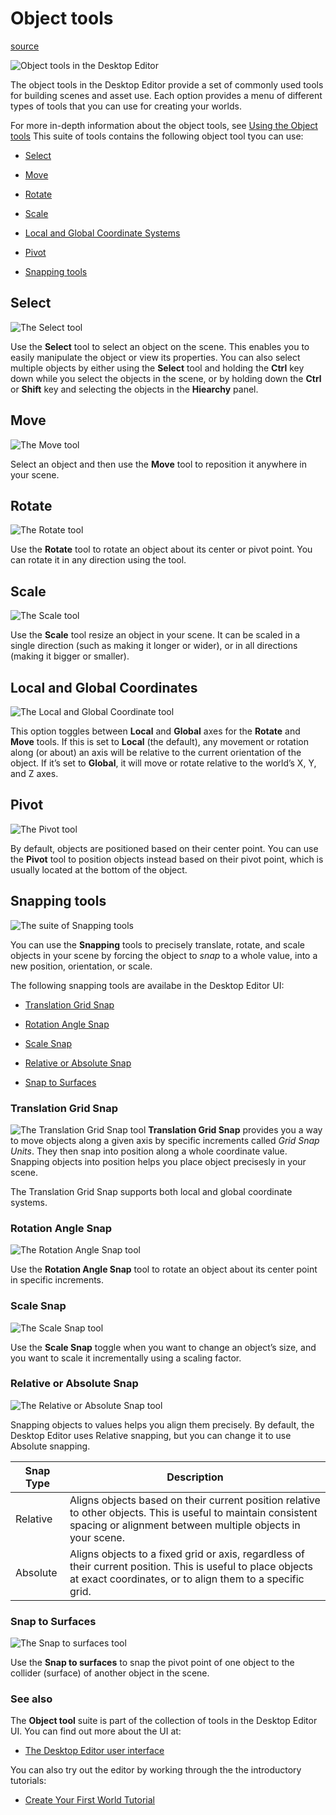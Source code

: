 # Object tools

[source](https://developers.meta.com/horizon-worlds/learn/documentation/desktop-editor/getting-started/user-interface/object-tools)

![Object tools in the Desktop Editor](https://scontent.flba1-1.fna.fbcdn.net/v/t39.2365-6/506484005_739727315231889_435453471259630208_n.png?_nc_cat=107&ccb=1-7&_nc_sid=e280be&_nc_ohc=w5rWnNX97T8Q7kNvwE_6XIQ&_nc_oc=AdlfpYc2J6yT7_DNOGOPkthadDMYM61pvSl0Pjo-zE1WZJmZgYvrfqEhhGQy0FlkLPE&_nc_zt=14&_nc_ht=scontent.flba1-1.fna&_nc_gid=UQ0GpRpB2rsvaVE9JbAdVg&oh=00_AfSlsx3yrNT6XWJiyZ1Fff7OvjixX__wRoVJR1m_-cPCHw&oe=689B91DE)

The object tools in the Desktop Editor provide a set of commonly used tools for building scenes and asset use. Each option provides a menu of different types of tools that you can use for creating your worlds.

For more in-depth information about the object tools, see [Using the Object tools](/horizon-worlds/learn/documentation/desktop-editor/objects/object-manipulation) This suite of tools contains the following object tool tyou can use:

*   [Select](#select)

*   [Move](#move)

*   [Rotate](#rotate)

*   [Scale](#scale)

*   [Local and Global Coordinate Systems](#local-and-global-scripts)

*   [Pivot](#pivot)

*   [Snapping tools](#snapping-tools)

## Select

![The Select tool](https://scontent.flba1-1.fna.fbcdn.net/v/t39.2365-6/483681928_672113471993274_2926194712437271083_n.png?_nc_cat=103&ccb=1-7&_nc_sid=e280be&_nc_ohc=KK-Y4aaYKeUQ7kNvwFlX4Gu&_nc_oc=AdllOPzmcPrJ6f5K1J4ZqZAA0hQN1svTuC044lqcVbfeh8Kh2EcfDbbLbIcs_MoxjTw&_nc_zt=14&_nc_ht=scontent.flba1-1.fna&_nc_gid=UQ0GpRpB2rsvaVE9JbAdVg&oh=00_AfTUV6cCXDDrytJaW0iel4b2COi6w9v7cEkQrZDA5VpgIw&oe=689BAF17)

Use the **Select** tool to select an object on the scene. This enables you to easily manipulate the object or view its properties. You can also select multiple objects by either using the **Select** tool and holding the **Ctrl** key down while you select the objects in the scene, or by holding down the **Ctrl** or **Shift** key and selecting the objects in the **Hiearchy** panel.

## Move

![The Move tool](https://scontent.flba1-1.fna.fbcdn.net/v/t39.2365-6/506223332_739727318565222_6106341238701362507_n.png?_nc_cat=103&ccb=1-7&_nc_sid=e280be&_nc_ohc=HcI-Shqw4TEQ7kNvwHCk9ao&_nc_oc=Adm5_WDKNqiYNLjDfD3LRlZV98T9mJdA9GTUI2XQpLJK2f00XRylaIuFgXP-23lZg5w&_nc_zt=14&_nc_ht=scontent.flba1-1.fna&_nc_gid=UQ0GpRpB2rsvaVE9JbAdVg&oh=00_AfTOdM8ggxPFSi-tMgdWv5Svy6j3tvStNBQUqN3qm6OK_g&oe=689BA0AE)

Select an object and then use the **Move** tool to reposition it anywhere in your scene.

## Rotate

![The Rotate tool](https://scontent.flba1-1.fna.fbcdn.net/v/t39.2365-6/483831424_672113465326608_6267010467848950135_n.png?_nc_cat=101&ccb=1-7&_nc_sid=e280be&_nc_ohc=lmGgmrDyxDsQ7kNvwHOiwh9&_nc_oc=AdkCGXpOIoxl2ueRkbNNPmowoTVkizmcMnJyoKUkyQqjc-9PfFjSo2veIOjwazbIVO0&_nc_zt=14&_nc_ht=scontent.flba1-1.fna&_nc_gid=UQ0GpRpB2rsvaVE9JbAdVg&oh=00_AfR9dEYOCvKi6tkGaHQflds_7K0BFJKnd8UpsLxDbsLaWg&oe=689B85F2)

Use the **Rotate** tool to rotate an object about its center or pivot point. You can rotate it in any direction using the tool.

## Scale

![The Scale tool](https://scontent.flba1-1.fna.fbcdn.net/v/t39.2365-6/483767042_672113468659941_649638574019667045_n.png?_nc_cat=105&ccb=1-7&_nc_sid=e280be&_nc_ohc=8JJ7JqcbGo4Q7kNvwG2aohr&_nc_oc=AdlS1PxlytOLnFjF6E_Xb_UPGN9z3X7Aj-_RH-IADCv_vYsO9gUORO0T_pP5GrV85n0&_nc_zt=14&_nc_ht=scontent.flba1-1.fna&_nc_gid=UQ0GpRpB2rsvaVE9JbAdVg&oh=00_AfRcWynwW7Xb8MLkxYzA_9IU9WdE507LUbkYJWxBG0dacg&oe=689B9C98)

Use the **Scale** tool resize an object in your scene. It can be scaled in a single direction (such as making it longer or wider), or in all directions (making it bigger or smaller).

## Local and Global Coordinates

![The Local and Global Coordinate tool](https://scontent.flba1-1.fna.fbcdn.net/v/t39.2365-6/476017273_645227211348567_7028385613716749596_n.png?_nc_cat=107&ccb=1-7&_nc_sid=e280be&_nc_ohc=Z9Y-6HSmbBYQ7kNvwH5K4EI&_nc_oc=AdkWtDn1Kp8xgV7DQpXaby9GS_NeOq_DAZQQmeT8jSE4O4QdOE3IFuYEf-NOkNqY8WQ&_nc_zt=14&_nc_ht=scontent.flba1-1.fna&_nc_gid=UQ0GpRpB2rsvaVE9JbAdVg&oh=00_AfTtwrvn7sruCv6eXKWHUigLJRXU89lPMld10c3GpwEL4A&oe=689BA26A)

This option toggles between **Local** and **Global** axes for the **Rotate** and **Move** tools. If this is set to **Local** (the default), any movement or rotation along (or about) an axis will be relative to the current orientation of the object. If it’s set to **Global**, it will move or rotate relative to the world’s X, Y, and Z axes.

## Pivot

![The Pivot tool](https://scontent.flba1-1.fna.fbcdn.net/v/t39.2365-6/475330529_641654821705806_7637903699027620163_n.png?_nc_cat=107&ccb=1-7&_nc_sid=e280be&_nc_ohc=QBFYcq0Z-8YQ7kNvwHysJzr&_nc_oc=Adl-OtwqzBUICQBY5OPqvYG3o_0LvXJFSy8g5Jdv1SrCGHgLiBN2bN-UISh97BYq_w8&_nc_zt=14&_nc_ht=scontent.flba1-1.fna&_nc_gid=UQ0GpRpB2rsvaVE9JbAdVg&oh=00_AfTysS8q46yy0jDXtT80nEpHfx4-PYpwpCVEp7Y97Pl5aw&oe=689BA34E)

By default, objects are positioned based on their center point. You can use the **Pivot** tool to position objects instead based on their pivot point, which is usually located at the bottom of the object.

## Snapping tools

![The suite of Snapping tools](https://scontent.flba1-1.fna.fbcdn.net/v/t39.2365-6/475098719_641654771705811_5416035882102001496_n.png?_nc_cat=106&ccb=1-7&_nc_sid=e280be&_nc_ohc=WqwGCEjL8kMQ7kNvwGQVz16&_nc_oc=AdkFWox3wvGlUSUXq_FN-VgFvWytIXJgDCKvEBJozsONUQyUfu895hEZ6eeaWxk1Nro&_nc_zt=14&_nc_ht=scontent.flba1-1.fna&_nc_gid=UQ0GpRpB2rsvaVE9JbAdVg&oh=00_AfTGiOBRRVIrX2Q7w6wS9TQh3k-CAbgXEzftWXJTZHuGVg&oe=689BA2D8)

You can use the **Snapping** tools to precisely translate, rotate, and scale objects in your scene by forcing the object to *snap* to a whole value, into a new position, orientation, or scale.

The following snapping tools are availabe in the Desktop Editor UI:

*   [Translation Grid Snap](#translation-grid-snap)

*   [Rotation Angle Snap](#rotation-angle-snap)

*   [Scale Snap](#scale-snap)

*   [Relative or Absolute Snap](#relative-or-absolute-snap)

*   [Snap to Surfaces](#snap-to-surfaces)

### Translation Grid Snap

![The Translation Grid Snap tool](https://scontent.flba1-1.fna.fbcdn.net/v/t39.2365-6/475055012_641654865039135_5589460192573784208_n.png?_nc_cat=102&ccb=1-7&_nc_sid=e280be&_nc_ohc=yrwiXxHb4UgQ7kNvwGBZEwt&_nc_oc=Adnrvrj2q2YPzQWWz3YmckLo0CqWS3CbSuCMzNpTVEqzJ1BXbtdXvKQYltD2qw8XFWE&_nc_zt=14&_nc_ht=scontent.flba1-1.fna&_nc_gid=UQ0GpRpB2rsvaVE9JbAdVg&oh=00_AfTGZsElWjo65PBbdb2Ee1Zj9pETZ7skxpTLhzVUiQrm2Q&oe=689BBAD8) **Translation Grid Snap** provides you a way to move objects along a given axis by specific increments called *Grid Snap Units*. They then snap into position along a whole coordinate value. Snapping objects into position helps you place object precisesly in your scene.

The Translation Grid Snap supports both local and global coordinate systems.

### Rotation Angle Snap

![The Rotation Angle Snap tool](https://scontent.flba1-1.fna.fbcdn.net/v/t39.2365-6/475051369_641654845039137_4541661524071071907_n.png?_nc_cat=111&ccb=1-7&_nc_sid=e280be&_nc_ohc=jfqOh3rBPxYQ7kNvwGnZOeS&_nc_oc=AdnubAabZDWqJz91jFe_NeqNA1dbGmPuI352fb2eMbXNatjdzE58xzr5hDIlenHiPA0&_nc_zt=14&_nc_ht=scontent.flba1-1.fna&_nc_gid=UQ0GpRpB2rsvaVE9JbAdVg&oh=00_AfQH9W0aDYVp_VYr-eYonpQRjHd1j2RAf3qr4CB96KxMLQ&oe=689BAE47)

Use the **Rotation Angle Snap** tool to rotate an object about its center point in specific increments.

### Scale Snap

![The Scale Snap tool](https://scontent.flba1-1.fna.fbcdn.net/v/t39.2365-6/475766125_641654828372472_6757575579395757826_n.png?_nc_cat=110&ccb=1-7&_nc_sid=e280be&_nc_ohc=rsfrN9vSoXMQ7kNvwGl5XiT&_nc_oc=AdkbbnyM57U9GOvizEMAMnYRB7McxEU1yN3xx0LBtXmVrk_IO0dyKEZn065VC15BZLQ&_nc_zt=14&_nc_ht=scontent.flba1-1.fna&_nc_gid=UQ0GpRpB2rsvaVE9JbAdVg&oh=00_AfSlfm_2Url_WCjquJrnmeegIUq01fsxhmTa2F-Yqbbcpg&oe=689BADB0)

Use the **Scale Snap** toggle when you want to change an object’s size, and you want to scale it incrementally using a scaling factor.

### Relative or Absolute Snap

![The Relative or Absolute Snap tool](https://scontent.flba1-1.fna.fbcdn.net/v/t39.2365-6/475096644_641654831705805_4094001368860514837_n.png?_nc_cat=103&ccb=1-7&_nc_sid=e280be&_nc_ohc=WRwzGo4u6l0Q7kNvwGWahaQ&_nc_oc=Adm4TGKtdyd4-I6Rca-ZQ76eLu9x2zIrCuF56YRJvztPzLJSAO-8xJCrpsCARAKp_yg&_nc_zt=14&_nc_ht=scontent.flba1-1.fna&_nc_gid=UQ0GpRpB2rsvaVE9JbAdVg&oh=00_AfSrrdfYxZ_WI641Mdmi-39sedGGpXl5yzCPnkffGNpBMQ&oe=689BB7D7)

Snapping objects to values helps you align them precisely. By default, the Desktop Editor uses Relative snapping, but you can change it to use Absolute snapping.

| Snap Type | Description |
| --- | --- |
| Relative | Aligns objects based on their current position relative to other objects. This is useful to maintain consistent spacing or alignment between multiple objects in your scene. |
| Absolute | Aligns objects to a fixed grid or axis, regardless of their current position. This is useful to place objects at exact coordinates, or to align them to a specific grid. |

### Snap to Surfaces

![The Snap to surfaces tool](https://scontent.flba1-1.fna.fbcdn.net/v/t39.2365-6/474919481_641654825039139_6959945064584491108_n.png?_nc_cat=103&ccb=1-7&_nc_sid=e280be&_nc_ohc=s_fU9Ue3y98Q7kNvwGA_r9s&_nc_oc=Adm5iQJv7ljavibuTZYt5AY1v_RujwpMcFDC5Runz7IdrERyDW7XIi5W50nLM3aLIDA&_nc_zt=14&_nc_ht=scontent.flba1-1.fna&_nc_gid=UQ0GpRpB2rsvaVE9JbAdVg&oh=00_AfRtXfhogefNJ4gg2JZdxn25Rx3WZuYrXdgiQc4HUzKroA&oe=689B87D9)

Use the **Snap to surfaces** to snap the pivot point of one object to the collider (surface) of another object in the scene.

### See also

The **Object tool** suite is part of the collection of tools in the Desktop Editor UI. You can find out more about the UI at:

*   [The Desktop Editor user interface](/horizon-worlds/learn/documentation/desktop-editor/getting-started/user-interface/user-interface/)

You can also try out the editor by working through the the introductory tutorials:

*   [Create Your First World Tutorial](/horizon-worlds/learn/documentation/get-started/create-your-first-world-intro)

 

 

 

 

 

 

 

 

 

 

 

 

 

 

 

 

 

 

 

 

 

 

 

 

 

 

 

 

 

 

 

 

 

 

 

 

 

 

 

 

 

 

 

 

 

 

 

 

 